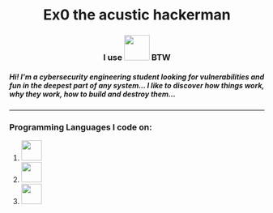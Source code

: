 <h1 align="center">Ex0 the acustic hackerman</h1>

<h3 style="text-align: center;">I use <img src="https://cdn.jsdelivr.net/gh/devicons/devicon@latest/icons/archlinux/archlinux-original.svg" width="50"/> BTW</h3>

##### Hi! I'm a cybersecurity engineering student looking for vulnerabilities and fun in the deepest part of any system... I like to discover how things work, why they work, how to build and destroy them...
------

### Programming Languages I code on:

1. <img src="https://cdn.jsdelivr.net/gh/devicons/devicon@latest/icons/cplusplus/cplusplus-original.svg" width="40" /> 

2. <img src="https://cdn.jsdelivr.net/gh/devicons/devicon@latest/icons/python/python-original.svg" width="40"/>

3. <img src="https://cdn.jsdelivr.net/gh/devicons/devicon@latest/icons/bash/bash-original.svg" width="40"/>
